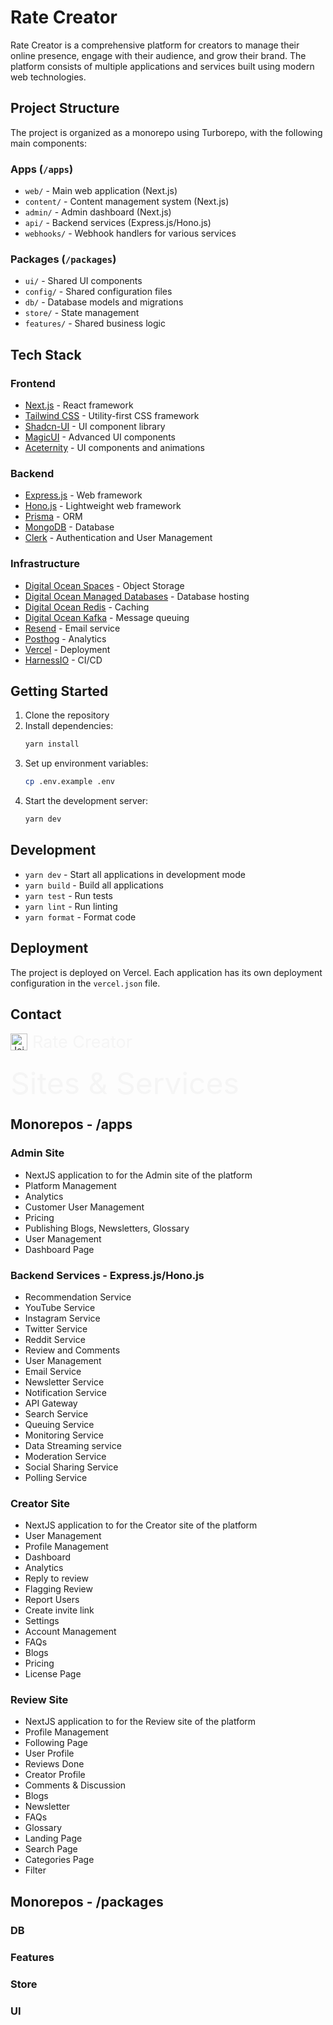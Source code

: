 # Rate Creator

Rate Creator is a comprehensive platform for creators to manage their online
presence, engage with their audience, and grow their brand. The platform
consists of multiple applications and services built using modern web
technologies.

## Project Structure

The project is organized as a monorepo using Turborepo, with the following main
components:

### Apps (`/apps`)

- `web/` - Main web application (Next.js)
- `content/` - Content management system (Next.js)
- `admin/` - Admin dashboard (Next.js)
- `api/` - Backend services (Express.js/Hono.js)
- `webhooks/` - Webhook handlers for various services

### Packages (`/packages`)

- `ui/` - Shared UI components
- `config/` - Shared configuration files
- `db/` - Database models and migrations
- `store/` - State management
- `features/` - Shared business logic

## Tech Stack

### Frontend

- [Next.js](https://nextjs.org) - React framework
- [Tailwind CSS](https://tailwindcss.com) - Utility-first CSS framework
- [Shadcn-UI](https://ui.shadcn.com) - UI component library
- [MagicUI](https://magicui.design) - Advanced UI components
- [Aceternity](https://ui.aceternity.com) - UI components and animations

### Backend

- [Express.js](https://expressjs.com) - Web framework
- [Hono.js](https://hono.dev) - Lightweight web framework
- [Prisma](https://prisma.io) - ORM
- [MongoDB](https://www.mongodb.com) - Database
- [Clerk](https://clerk.dev) - Authentication and User Management

### Infrastructure

- [Digital Ocean Spaces](https://www.digitalocean.com/products/spaces) - Object
  Storage
- [Digital Ocean Managed Databases](https://www.digitalocean.com/products/managed-databases) -
  Database hosting
- [Digital Ocean Redis](https://www.digitalocean.com/products/managed-databases-redis) -
  Caching
- [Digital Ocean Kafka](https://www.digitalocean.com/products/managed-databases-kafka) -
  Message queuing
- [Resend](https://resend.com) - Email service
- [Posthog](https://posthog.com) - Analytics
- [Vercel](https://vercel.com) - Deployment
- [HarnessIO](https://harness.io) - CI/CD

## Getting Started

1. Clone the repository
2. Install dependencies:
   ```bash
   yarn install
   ```
3. Set up environment variables:
   ```bash
   cp .env.example .env
   ```
4. Start the development server:
   ```bash
   yarn dev
   ```

## Development

- `yarn dev` - Start all applications in development mode
- `yarn build` - Build all applications
- `yarn test` - Run tests
- `yarn lint` - Run linting
- `yarn format` - Format code

## Deployment

The project is deployed on Vercel. Each application has its own deployment
configuration in the `vercel.json` file.

## Contact

<a href="https://ratecreator.com/contact" style="text-decoration: none; display: flex; align-items: center;">
  <img src="https://www.orbizza.com/logos/ratecreator-logo.svg" style="width: 27px; height: 27px;" width="27" height="27" alt="Join the waitlist ratecreator.com">
  <span style="text-decoration: none; color:#F5F5F5;  font-size: 27px; line-height: 27px; margin-left: 8px;">Rate Creator</span>
</a>

##

<span style="text-decoration: none; color:#F5F5F5;  font-size: 48px; line-height: 48px; margin-top: 54px;">Sites
& Services</span>

## Monorepos - /apps

### Admin Site

- NextJS application to for the Admin site of the platform
- Platform Management
- Analytics
- Customer User Management
- Pricing
- Publishing Blogs, Newsletters, Glossary
- User Management
- Dashboard Page

### Backend Services - Express.js/Hono.js

- Recommendation Service
- YouTube Service
- Instagram Service
- Twitter Service
- Reddit Service
- Review and Comments
- User Management
- Email Service
- Newsletter Service
- Notification Service
- API Gateway
- Search Service
- Queuing Service
- Monitoring Service
- Data Streaming service
- Moderation Service
- Social Sharing Service
- Polling Service

### Creator Site

- NextJS application to for the Creator site of the platform
- User Management
- Profile Management
- Dashboard
- Analytics
- Reply to review
- Flagging Review
- Report Users
- Create invite link
- Settings
- Account Management
- FAQs
- Blogs
- Pricing
- License Page

### Review Site

- NextJS application to for the Review site of the platform
- Profile Management
- Following Page
- User Profile
- Reviews Done
- Creator Profile
- Comments & Discussion
- Blogs
- Newsletter
- FAQs
- Glossary
- Landing Page
- Search Page
- Categories Page
- Filter

## Monorepos - /packages

### DB

### Features

### Store

### UI
